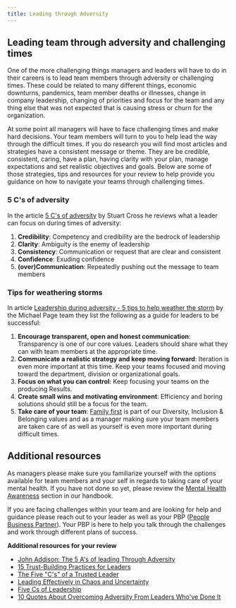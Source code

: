 ```yaml
---
title: Leading through Adversity
---
```


## Leading team through adversity and challenging times

One of the more challenging things managers and leaders will have to do in their careers is to lead team members through adversity or challenging times.  These could be related to many different things, economic downturns, pandemics, team member deaths or illnesses, change in company leadership, changing of priorities and focus for the team and any thing else that was not expected that is causing stress or churn for the organization.

At some point all managers will have to face challenging times and make hard decisions.  Your team members will turn to you to help lead the way through the difficult times. If you do research you will find most articles and strategies have a consistent message or theme.  They are be credible, consistent, caring, have a plan, having clarity with your plan, manage expectations and set realistic objectives and goals.  Below are some of those strategies, tips and resources for your review to help provide you guidance on how to navigate your teams through challenging times.

### 5 C's of adversity

In the article [5 C's of adversity](https://www.cbsnews.com/news/the-five-cs-of-leading-in-adversity/)  by Stuart Cross he reviews what a leader can focus on during times of adversity:

1. **Credibility**: Competency and credibility are the bedrock of leadership
1. **Clarity**: Ambiguity is the enemy of leadership
1. **Consistency**: Communication or request that are clear and consistent
1. **Confidence**: Exuding confidence
1. **(over)Communication**: Repeatedly pushing out the message to team members

### Tips for weathering storms

In article [Leadership during adversity - 5 tips to help weather the storm](https://www.michaelpage.com.au/advice/management-advice/leadership/leadership-during-adversity-%E2%80%93-5-tips-help-weather-storm)  by the Michael Page team they list the following as a guide for leaders to be successful:

1. **Encourage transparent, open and honest communication**: Transparency is one of our core values. Leaders should share what they can with team members at the appropriate time.
1. **Communicate a realistic strategy and keep moving forward**: Iteration is even more important at this time. Keep your teams focused and moving toward the department, division or organizational goals.
1. **Focus on what you can control**: Keep focusing your teams on the producing Results.
1. **Create small wins and motivating environment**: Efficiency and boring solutions should still be a focus for the team.
1. **Take care of your team**: [Family first](/handbook/values/#family-and-friends-first-work-second) is part of our Diversity, Inclusion & Belonging  values and as a manager making sure your team members are taken care of as well as yourself is even more important during difficult times.

## Additional resources

As managers please make sure you familiarize yourself with the options available for team members and your self in regards to taking care of your mental health. If you have not done so yet, please review the [Mental Health Awareness](/handbook/people-policies/#mental-health-awareness) section in our handbook.

If you are facing challenges within your team and are looking for help and guidance please reach out to your leader as well as your PBP ([People Business Partner](/handbook/people-group/#how-to-reach-the-right-member-of-the-people-group)).  Your PBP is here to help you talk through the challenges and work through different plans of success.

**Additional resources for your review**

- [John Addison: The 5 A's of leading Through Adversity](https://www.success.com/john-addison-the-5-as-of-leading-through-adversity/)
- [15 Trust-Building Practices for Leaders](https://www.success.com/15-trust-building-practices-for-leaders/)
- [The Five "C's" of a Trusted Leader](https://www.smartdraw.com/management/five-cs-of-a-trusted-leader.htm)
- [Leading Effectively in Chaos and Uncertainty](https://hbr.org/2009/02/leading-effectively-in-chaos-a.html)
- [Five Cs of Leadership](https://sixth.ucsd.edu/_files/_home/student-life/five-cs-of-leadership.pdf)
- [10 Quotes About Overcoming Adversity From Leaders Who've Done It](https://www.growwire.com/quotes-about-overcoming-adversity)
